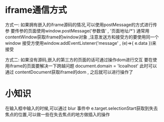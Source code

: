 # iframe通信方式
方式一:
 如果拥有嵌入的iframe源码的情况,可以使用postMessage的方式进行传参
 要传参的页面使用window.postMessage('参数值' , '页面地址/*')   通常用contentWindow获取iframe的window对象 ,注意发送方和接受方的要使用同一个window
 接受方使用window.addEventListener('message' , (e)=>{  e.data  })来接受



方式二:
 如果没有源码,嵌入的第三方的页面的话可通过操作dom进行交互
 要在使用iframe的页面要解决一下跨越问题   document.domain = 'lcoalhost'
 此时可以通过 contentDocument获取iframe的dom , 之后就可以进行操作了


# 小知识
在输入框中输入的时候,可以通过 blur 事件中 e.target.selectionStart获取到失去焦点的位置,可以做一些在失去焦点的地方做插入的操作